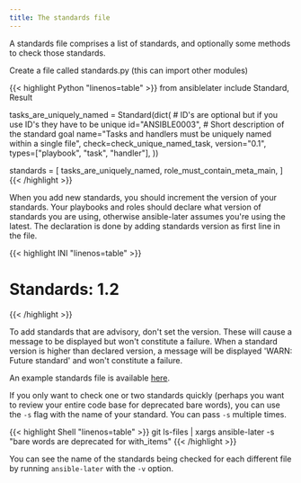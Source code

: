 ```yaml
---
title: The standards file
---
```


A standards file comprises a list of standards, and optionally some methods to
check those standards.

Create a file called standards.py (this can import other modules)

<!-- prettier-ignore-start -->
<!-- spellchecker-disable -->
{{< highlight Python "linenos=table" >}}
from ansiblelater include Standard, Result

tasks_are_uniquely_named = Standard(dict(
    # ID's are optional but if you use ID's they have to be unique
    id="ANSIBLE0003",
    # Short description of the standard goal
    name="Tasks and handlers must be uniquely named within a single file",
    check=check_unique_named_task,
    version="0.1",
    types=["playbook", "task", "handler"],
))

standards = [
  tasks_are_uniquely_named,
  role_must_contain_meta_main,
]
{{< /highlight >}}
<!-- spellchecker-enable -->
<!-- prettier-ignore-end -->

When you add new standards, you should increment the version of your standards. Your playbooks and roles should declare what version of standards you are using, otherwise ansible-later assumes you're using the latest. The declaration is done by adding standards version as first line in the file.

<!-- prettier-ignore-start -->
<!-- markdownlint-disable -->
<!-- spellchecker-disable -->
{{< highlight INI "linenos=table" >}}
# Standards: 1.2
{{< /highlight >}}
<!-- spellchecker-enable -->
<!-- markdownlint-restore -->
<!-- prettier-ignore-end -->

To add standards that are advisory, don't set the version. These will cause a message to be displayed but won't constitute a failure. When a standard version is higher than declared version, a message will be displayed 'WARN: Future standard' and won't constitute a failure.

An example standards file is available [here](https://github.com/thegeeklab/ansible-later/blob/master/ansiblelater/data/standards.py).

If you only want to check one or two standards quickly (perhaps you want to review your entire code base for deprecated bare words), you can use the `-s` flag with the name of your standard. You can pass `-s` multiple times.

<!-- prettier-ignore-start -->
<!-- spellchecker-disable -->
{{< highlight Shell "linenos=table" >}}
git ls-files | xargs ansible-later -s "bare words are deprecated for with_items"
{{< /highlight >}}
<!-- spellchecker-enable -->
<!-- prettier-ignore-end -->

You can see the name of the standards being checked for each different file by running `ansible-later` with the `-v` option.

